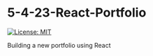 # 5-4-23-React-Portfolio

[![License: MIT](https://img.shields.io/badge/License-MIT-yellow.svg?style=for-the-badge&logo=appveyor)](https://opensource.org/licenses/MIT)

Building a new portfolio using React
